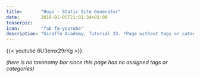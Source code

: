```yaml
---
title:       "Hugo - Static Site Generator"
date:        2018-01-05T21:01:34+01:00
teaserpic:   
icon:        "fab fa-youtube"
description: "Giraffe Academy, Tutorial 23. *Page without tags or categories*"
---
```


{{< youtube 6U3emx29rKg >}}

*(here is no taxonomy bar since this page has no assigned tags or categories)*
